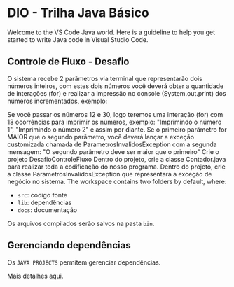 # DIO - Trilha Java Básico

Welcome to the VS Code Java world. Here is a guideline to help you get started to write Java code in Visual Studio Code.

## Controle de Fluxo - Desafio

O sistema recebe 2 parâmetros via terminal que representarão dois números inteiros, com estes dois números você deverá obter a quantidade de interações (for) e realizar a impressão no console (System.out.print) dos números incrementados, exemplo:

Se você passar os números 12 e 30, logo teremos uma interação (for) com 18 ocorrências para imprimir os números, exemplo: "Imprimindo o número 1", "Imprimindo o número 2" e assim por diante.
Se o primeiro parâmetro for MAIOR que o segundo parâmetro, você deverá lançar a exceção customizada chamada de ParametrosInvalidosException com a segunda mensagem: "O segundo parâmetro deve ser maior que o primeiro"
Crie o projeto DesafioControleFluxo
Dentro do projeto, crie a classe Contador.java para realizar toda a codificação do nosso programa.
Dentro do projeto, crie a classe ParametrosInvalidosException que representará a exceção de negócio no sistema.
The workspace contains two folders by default, where:

- `src`: código fonte
- `lib`: dependências
- `docs`: documentação

Os arquivos compilados serão salvos na pasta `bin`.

## Gerenciando dependências

Os `JAVA PROJECTS` permitem gerenciar dependências.

Mais detalhes [aqui](https://github.com/microsoft/vscode-java-dependency#manage-dependencies).
